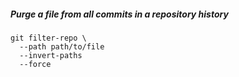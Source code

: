 ##### Purge a file from all commits in a repository history

```
git filter-repo \
  --path path/to/file
  --invert-paths            
  --force                  
```
